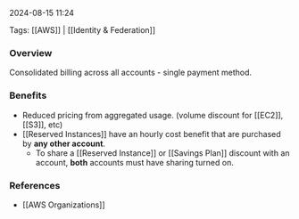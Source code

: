     
2024-08-15 11:24

Tags: [[AWS]] | [[Identity & Federation]]

### Overview
Consolidated billing across all accounts - single payment method.

### Benefits
- Reduced pricing from aggregated usage. (volume discount for [[EC2]], [[S3]], etc)
- [[Reserved Instances]] have an hourly cost benefit that are purchased by **any other account**.
    - To share a [[Reserved Instance]] or [[Savings Plan]] discount with an account, **both** accounts must have sharing turned on.

### References
- [[AWS Organizations]]


